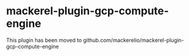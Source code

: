 mackerel-plugin-gcp-compute-engine
=======================

This plugin has been moved to github.com/mackerelio/mackerel-plugin-gcp-compute-engine
